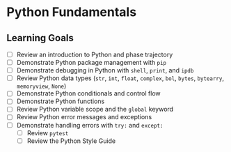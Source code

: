 # Python Fundamentals

## Learning Goals

- [ ] Review an introduction to Python and phase trajectory 
- [ ] Demonstrate Python package management with `pip`
- [ ] Demonstrate debugging in Python with `shell`, `print`, and `ipdb`
- [ ] Review Python data types (`str`, `int`, `float`, `complex`, `bol`, `bytes`, `bytearry`, `memoryview`, `None`)
- [ ] Demonstrate Python conditionals and control flow
- [ ] Demonstrate Python functions
- [ ] Review Python variable scope and the `global` keyword
- [ ] Review Python error messages and exceptions 
- [ ] Demonstrate handling errors with `try:` and `except:`
    - [ ] Review `pytest`
    - [ ] Review the Python Style Guide